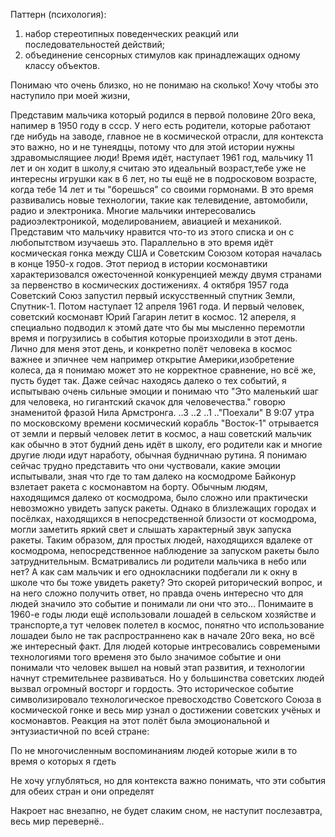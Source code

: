 Паттерн (психология):
1) набор стереотипных поведенческих реакций или последовательностей действий;
2) объединение сенсорных стимулов как принадлежащих одному классу объектов.




Понимаю что очень близко, но не понимаю на сколько! Хочу чтобы это наступило при моей жизни, 

Представим мальчика который родился в первой половине 20го века, напимер в 1950 году в ссср. У него есть родители, которые работают где нибудь на заводе, главное не в космической отрасли, для контекста это важно, но и не тунеядцы, потому что для этой истории нужны здравомыслящиее люди! Время идёт, наступает 1961 год, мальчику 11 лет и он ходит в школу,я считаю это идеальный возраст,тебе уже не интересны игрушки как в 6 лет, но ты ещё не в подросковом возрасте, когда тебе 14 лет и ты "борешься" со своими гормонами. В это время развивались новые технологии, такие как телевидение, автомобили, радио и электроника. Многие мальчики интересовались радиоэлектроникой, моделированием, авиацией и механикой. Представим что мальчику нравится что-то  из этого списка и он с любопытством изучаешь это. Параллельно в это время идёт космическая гонка между США и Советским Союзом которая началась в конце 1950-х годов. Этот период в истории космонавтики характеризовался ожесточенной конкуренцией между двумя странами за первенство в космических достижениях. 4 октября 1957 года Советский Союз запустил первый искусственный спутник Земли, Спутник-1. Потом наступает 12 апреля 1961 года. И первый человек,  советский космонавт Юрий Гагарин летит в космос. 12 апереля, я специально подводил к этомй дате что бы мы мысленно перемотли время и погрузились в события которые произходили в этот день. Лично для меня этот день, и конкретно полёт человека в космос важнее и эпичнее чем например открытие Америки,изобретение колеса, да я понимаю может это не корректное сравнение, но всё же, пусть будет так. Даже сейчас находясь далеко о тех событий, я испытываю очень сильные эмоции и понимаю что "Это маленький шаг для человека, но гигантский скачок для человечества." говорю знаменитой фразой Нила Армстронга. ..3 ..2 ..1 .."Поехали" В 9:07 утра по московскому времени космический корабль "Восток-1" отрывается от земли и первый человек летит в космос, а наш советский мальчик как обычно в этот будний день идёт в школу, его родители как и многие другие люди идут наработу, обычная будничнаю рутина. Я понимаю сейчас трудно  представить что они чуствовали, какие эмоции испытывали, зная что где то там далеко на космодроме Байконур  взлетает ракета с космонавтом на борту. Обычным людям, находящимся далеко от космодрома, было сложно или практически невозможно увидеть запуск ракеты. Однако в близлежащих городах и посёлках, находящихся в непосредственной близости от космодрома, могли заметить яркий свет и слышать характерный звук запуска ракеты. Таким образом, для простых людей, находящихся вдалеке от космодрома, непосредственное наблюдение за запуском ракеты было затруднительным. Всматривались ли родители мальчика в небо или нет? А как сам мальчик и его однокласники подбегали ли к окну в школе что бы тоже увидеть ракету? Это скорей риторический вопрос, и на него сложно получить ответ, но правда очень интересно что для людей значило это событие и понимали ли они что это... Понимаите в 1960-е годы люди ещё использовали лошадей в сельском хозяйстве и транспорте,а тут человек полетел в космос, понятно что использование лошадеи было не так распространнено  как в начале 20го века, но всё же интересный факт. Для людей которые интресовались современыми технологиями того временя это было значимое событие и они понимали что человек вышел на новый этап развития, и технологии начнут стремительнее развиваться. Но у большинства советских людей вызвал огромный восторг и гордость. Это историческое событие символизировало технологическое превосходство Советского Союза в космической гонке и весь мир узнал о достижении советских учёных и космонавтов. Реакция на этот полёт была эмоциональной и энтузиастичной по всей стране:

 По не многочисленным воспоминаниям людей которые жили в то время о которых я гдеть







Не хочу углубляться, но для контекста важно понимать, что эти события для обеих стран и они определят 





Накроет нас внезапно, не будет слаким сном, не наступит послезавтра, весь мир перевернё..